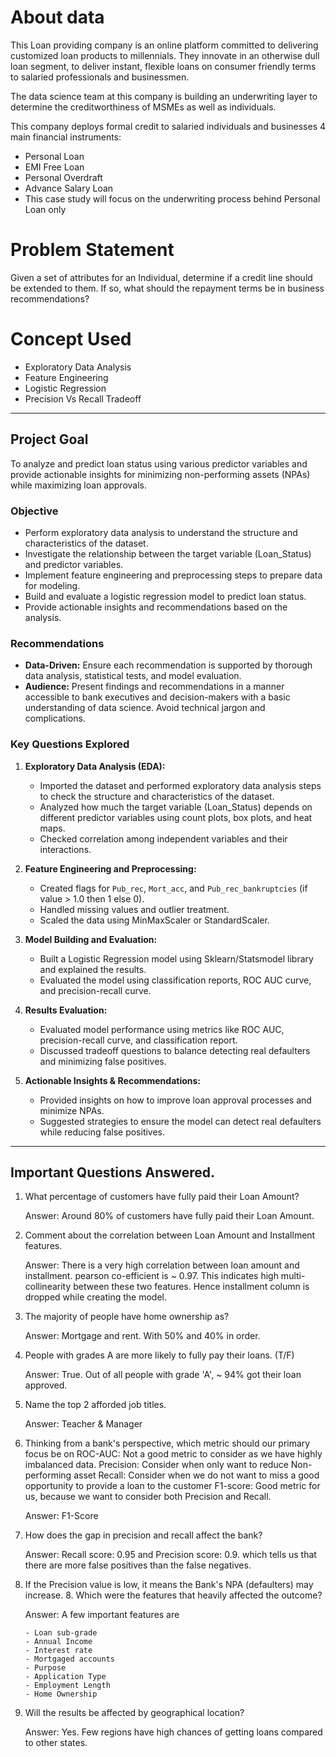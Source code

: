 <h1>About data</h1>

This Loan providing company is an online platform committed to delivering customized loan products to millennials. They innovate in an otherwise dull loan segment, to deliver instant, flexible loans on consumer friendly terms to salaried professionals and businessmen.

The data science team at this company is building an underwriting layer to determine the creditworthiness of MSMEs as well as individuals.

This company deploys formal credit to salaried individuals and businesses 4 main financial instruments:

- Personal Loan
- EMI Free Loan
- Personal Overdraft
- Advance Salary Loan
- This case study will focus on the underwriting process behind Personal Loan only

<h1>Problem Statement</h1>

Given a set of attributes for an Individual, determine if a credit line should be extended to them. If so, what should the repayment terms be in business recommendations?

<h1>Concept Used</h1>

- Exploratory Data Analysis
- Feature Engineering
- Logistic Regression
- Precision Vs Recall Tradeoff

---

## Project Goal

To analyze and predict loan status using various predictor variables and provide actionable insights for minimizing non-performing assets (NPAs) while maximizing loan approvals.

### Objective

- Perform exploratory data analysis to understand the structure and characteristics of the dataset.
- Investigate the relationship between the target variable (Loan_Status) and predictor variables.
- Implement feature engineering and preprocessing steps to prepare data for modeling.
- Build and evaluate a logistic regression model to predict loan status.
- Provide actionable insights and recommendations based on the analysis.

### Recommendations

- **Data-Driven:** Ensure each recommendation is supported by thorough data analysis, statistical tests, and model evaluation.
- **Audience:** Present findings and recommendations in a manner accessible to bank executives and decision-makers with a basic understanding of data science. Avoid technical jargon and complications.

### Key Questions Explored

1. **Exploratory Data Analysis (EDA):**

   - Imported the dataset and performed exploratory data analysis steps to check the structure and characteristics of the dataset.
   - Analyzed how much the target variable (Loan_Status) depends on different predictor variables using count plots, box plots, and heat maps.
   - Checked correlation among independent variables and their interactions.

2. **Feature Engineering and Preprocessing:**

   - Created flags for `Pub_rec`, `Mort_acc`, and `Pub_rec_bankruptcies` (if value > 1.0 then 1 else 0).
   - Handled missing values and outlier treatment.
   - Scaled the data using MinMaxScaler or StandardScaler.

3. **Model Building and Evaluation:**

   - Built a Logistic Regression model using Sklearn/Statsmodel library and explained the results.
   - Evaluated the model using classification reports, ROC AUC curve, and precision-recall curve.

4. **Results Evaluation:**

   - Evaluated model performance using metrics like ROC AUC, precision-recall curve, and classification report.
   - Discussed tradeoff questions to balance detecting real defaulters and minimizing false positives.

5. **Actionable Insights & Recommendations:**
   - Provided insights on how to improve loan approval processes and minimize NPAs.
   - Suggested strategies to ensure the model can detect real defaulters while reducing false positives.

---

<h2>Important Questions Answered.</h2>

1.  What percentage of customers have fully paid their Loan Amount?

    Answer: Around 80% of customers have fully paid their Loan Amount.

2.  Comment about the correlation between Loan Amount and Installment features.

    Answer: There is a very high correlation between loan amount and installment. pearson co-efficient is ~ 0.97. This indicates high multi-collinearity between these two features. Hence installment column is dropped while creating the model.

3.  The majority of people have home ownership as?

    Answer: Mortgage and rent. With 50% and 40% in order.

4.  People with grades A are more likely to fully pay their loans. (T/F)

    Answer: True. Out of all people with grade 'A', ~ 94% got their loan approved.

5.  Name the top 2 afforded job titles.

    Answer: Teacher & Manager

6.  Thinking from a bank's perspective, which metric should our primary focus be on
    ROC-AUC: Not a good metric to consider as we have highly imbalanced data.
    Precision: Consider when only want to reduce Non-performing asset
    Recall: Consider when we do not want to miss a good opportunity to provide a loan to the customer
    F1-score: Good metric for us, because we want to consider both Precision and Recall.

    Answer: F1-Score

7.  How does the gap in precision and recall affect the bank?

    Answer: Recall score: 0.95 and Precision score: 0.9. which tells us that there are more false positives than the false negatives.

8.  If the Precision value is low, it means the Bank's NPA (defaulters) may increase. 8. Which were the features that heavily affected the outcome?

    Answer: A few important features are

        - Loan sub-grade
        - Annual Income
        - Interest rate
        - Mortgaged accounts
        - Purpose
        - Application Type
        - Employment Length
        - Home Ownership

9.  Will the results be affected by geographical location?

    Answer: Yes. Few regions have high chances of getting loans compared to other states.
